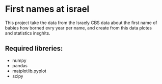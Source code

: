 # First names at israel

This project take the data from the Israely CBS data about the first name of babies how borned evry year per name, and create from this data plotes and statistics insghits.

## Required libreries:
* numpy
* pandas
* matplotlib.pyplot
* scipy
